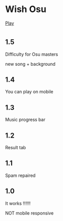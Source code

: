 # Wish Osu
[Play](https://akino02.github.io/osu/)
#
<h2>1.5</h1>
<p>Difficulty for Osu masters</p>
<p>new song + background</p>
<h2>1.4</h1>
<p>You can play on mobile</p>
<h2>1.3</h1>
<p>Music progress bar</p>
<h2>1.2</h1>
<p>Result tab</p>
<h2>1.1</h1>
<p>Spam repaired</p>
<h2>1.0</h1>
<p>It works !!!!!!</p>
<p>NOT mobile responsive</p>
